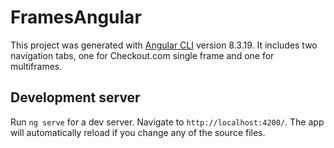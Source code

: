 # FramesAngular

This project was generated with [Angular CLI](https://github.com/angular/angular-cli) version 8.3.19.
It includes two navigation tabs, one for Checkout.com single frame and one for multiframes. 

## Development server

Run `ng serve` for a dev server. Navigate to `http://localhost:4200/`. The app will automatically reload if you change any of the source files.


